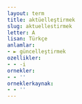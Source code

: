 ```yaml
---
layout: term
title: aktüelleştirmek
slug: aktuellestirmek
letter: A
lisan: Türkçe
anlamlar:
- ► güncelleştirmek
ozellikler:
- - -i
ornekler:
- - ''
orneklerkaynak:
- - ''
---
```

